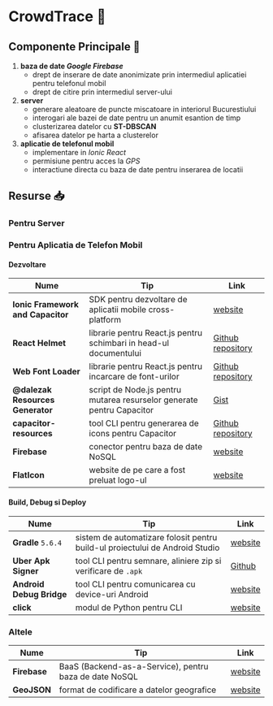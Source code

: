 # CrowdTrace :busts_in_silhouette:

## Componente Principale :open_file_folder:

1. **baza de date *Google Firebase***
	- drept de inserare de date anonimizate prin intermediul aplicatiei pentru telefonul mobil
	- drept de citire prin intermediul server-ului
2. **server**
	- generare aleatoare de puncte miscatoare in interiorul Bucurestiului
	- interogari ale bazei de date pentru un anumit esantion de timp
	- clusterizarea datelor cu **ST-DBSCAN**
	- afisarea datelor pe harta a clusterelor
3. **aplicatie de telefonul mobil**
	- implementare in *Ionic React*
	- permisiune pentru acces la *GPS*
	- interactiune directa cu baza de date pentru inserarea de locatii

## Resurse :inbox_tray:

### Pentru Server

### Pentru Aplicatia de Telefon Mobil

#### Dezvoltare

| Nume                              | Tip                                                                           | Link                                                                     |
|-----------------------------------|-------------------------------------------------------------------------------|--------------------------------------------------------------------------|
| **Ionic Framework and Capacitor** | SDK pentru dezvoltare de aplicatii mobile cross-platform                      | [website](https://ionicframework.com)                                    |
| **React Helmet**                  | librarie pentru React.js pentru schimbari in head-ul documentului             | [Github repository](https://github.com/nfl/react-helmet)                 |
| **Web Font Loader**               | librarie pentru React.js pentru incarcare de font-urilor                      | [Github repository](https://github.com/typekit/webfontloader)            |
| **@dalezak Resources Generator**  | script de Node.js pentru mutarea resurselor generate pentru Capacitor         | [Gist](https://gist.github.com/dalezak/a6b1de39091f4ace220695d72717ac71) |
| **capacitor-resources**           | tool CLI pentru generarea de icons pentru Capacitor                           | [Github repository](https://github.com/leopq/capacitor-resources)        |
| **Firebase**                      | conector pentru baza de date NoSQL                                            | [website](https://firebase.google.com)                                   |
| **FlatIcon**                      | website de pe care a fost preluat logo-ul                                     | [website](https://www.flaticon.com)                                      |

#### Build, Debug si Deploy

| Nume                              | Tip                                                                           | Link                                                                     |
|-----------------------------------|-------------------------------------------------------------------------------|--------------------------------------------------------------------------|
| **Gradle** `5.6.4`                | sistem de automatizare folosit pentru build-ul proiectului de Android Studio  | [website](https://gradle.org)                                            |
| **Uber Apk Signer**               | tool CLI pentru semnare, aliniere zip si verificare de `.apk`                 | [Github](https://github.com/patrickfav/uber-apk-signer)                  |
| **Android Debug Bridge**          | tool CLI pentru comunicarea cu device-uri Android                             | [website](https://developer.android.com/studio/command-line/adb)         |
| **click**                         | modul de Python pentru CLI                                                    | [website](https://click.palletsprojects.com/en/7.x)                      |

### Altele

| Nume                              | Tip                                                                           | Link                                                                     |
|-----------------------------------|-------------------------------------------------------------------------------|--------------------------------------------------------------------------|
| **Firebase**                      | BaaS (Backend-as-a-Service), pentru baza de date NoSQL                        | [website](https://firebase.google.com)                                   |
| **GeoJSON**                       | format de codificare a datelor geografice                                     | [website](https://geojson.org)                                           |